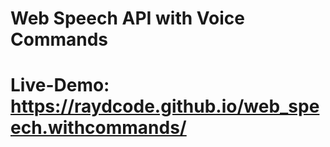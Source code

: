 # Web Speech API with Voice Commands

# Live-Demo: https://raydcode.github.io/web_speech.withcommands/
